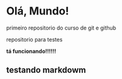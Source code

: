 # Olá, Mundo!
 primeiro repositorio do curso de git e github

repositorio para testes

**tá funcionando!!!!!!**

## **testando markdowm**
